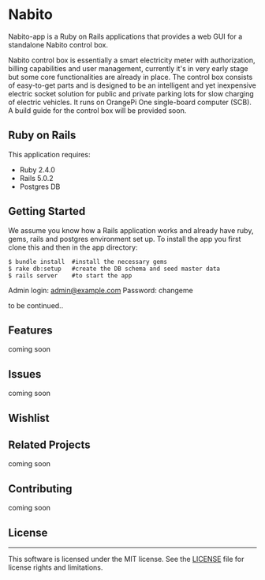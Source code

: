 # Nabito

Nabito-app is a Ruby on Rails applications that provides a web GUI for a standalone Nabito control box.

Nabito control box is essentially a smart electricity meter with authorization, billing capabilities and user management,
currently it's in very early stage but some core functionalities are already in place. 
The control box consists of easy-to-get parts and is designed to be an intelligent and yet inexpensive electric socket solution for public and private parking lots for slow charging of electric vehicles.
It runs on OrangePi One single-board computer (SCB). 
A build guide for the control box will be provided soon.  


## Ruby on Rails

This application requires:

- Ruby 2.4.0
- Rails 5.0.2
- Postgres DB

## Getting Started

We assume you know how a Rails application works and already have ruby, gems, rails and postgres environment set up.
To install the app you first clone this and then in the app directory: 

	$ bundle install  #install the necessary gems 
	$ rake db:setup   #create the DB schema and seed master data
	$ rails server    #to start the app

Admin login: admin@example.com
Password: changeme

to be continued..

## Features

coming soon

## Issues
coming soon

## Wishlist

## Related Projects
coming soon

## Contributing
coming soon

## License
-------
This software is licensed under the MIT license. See the [LICENSE](LICENSE.md) file for license rights and limitations.

